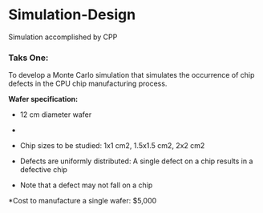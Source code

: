 # Simulation-Design
Simulation accomplished by CPP

### Taks One: 

To develop a Monte Carlo simulation that simulates the occurrence of chip defects in the CPU chip manufacturing process. 

__Wafer specification:__
* 12 cm diameter wafer
* 
* Chip sizes to be studied: 1x1 cm2, 1.5x1.5 cm2, 2x2 cm2

* Defects are uniformly distributed: A single defect on a chip results in a defective chip

* Note that a defect may not fall on a chip

*Cost to manufacture a single wafer: $5,000
